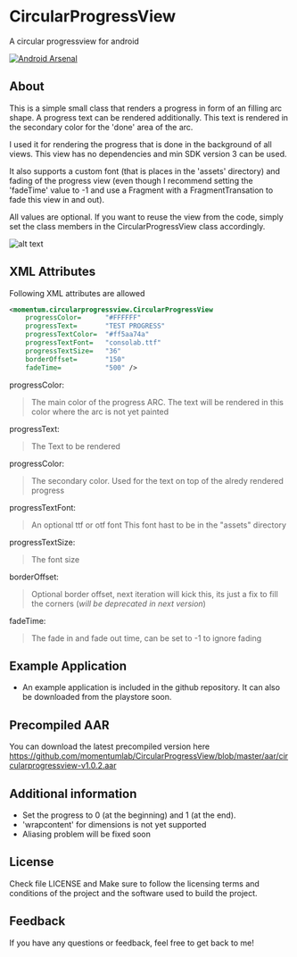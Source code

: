 # CircularProgressView

A circular progressview for android

[![Android Arsenal](https://img.shields.io/badge/Android%20Arsenal-CircularProgressView-brightgreen.svg?style=flat)](http://android-arsenal.com/details/1/1815)

## About

This is a simple small class that renders a progress in form of an filling arc shape.
A progress text can be rendered additionally. This text is rendered in the secondary color for the 'done' area of the arc.

I used it for rendering the progress that is done in the background of all views. This view has no dependencies and min SDK version 3 can be used.

It also supports a custom font (that is places in the 'assets' directory) and fading of the progress view (even though I recommend setting the 'fadeTime' value to -1 and use a Fragment with a FragmentTransation to fade this view in and out).

All values are optional. If you want to reuse the view from the code, simply set the class members in the CircularProgressView class accordingly.


![alt text](https://github.com/momentumlab/CircularProgressView/blob/master/demo.gif "Example")

## XML Attributes

Following XML attributes are allowed

```xml
<momentum.circularprogressview.CircularProgressView
	progressColor=		"#FFFFFF"
	progressText=		"TEST PROGRESS"
	progressTextColor=	"#ff5aa74a"
	progressTextFont=	"consolab.ttf"
	progressTextSize=	"36"
	borderOffset=		"150"
	fadeTime=			"500" />
```

progressColor:
> The main color of the progress ARC.
> The text will be rendered in this color where
> the arc is not yet painted

progressText:
> The Text to be rendered

progressColor:
> The secondary color. Used for the text on top
> of the alredy rendered progress

progressTextFont:
> An optional ttf or otf font
> This font hast to be in the "assets" directory

progressTextSize:
> The font size

borderOffset:
> Optional border offset, next iteration will kick this,
> its just a fix to fill the corners (*will be deprecated in next version*)

fadeTime:
> The fade in and fade out time, can be set to -1 to ignore fading

## Example Application
* An example application is included in the github repository. It can also be downloaded from the playstore soon.

## Precompiled AAR
You can download the latest precompiled version here https://github.com/momentumlab/CircularProgressView/blob/master/aar/circularprogressview-v1.0.2.aar

## Additional information
* Set the progress to 0 (at the beginning) and 1 (at the end).
* 'wrapcontent' for dimensions is not yet supported
* Aliasing problem will be fixed soon

## License
Check file LICENSE and Make sure to follow the licensing terms and conditions of the project and the software used to build the project.

## Feedback
If you have any questions or feedback, feel free to get back to me!

